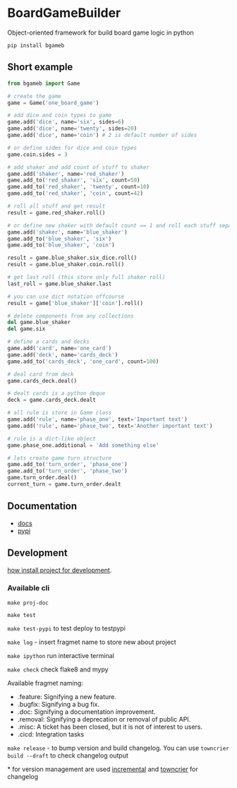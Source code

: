 # BoardGameBuilder

Object-oriented framework for build board game logic in python

`pip install bgameb`

## Short example

```python
from bgameb import Game

# create the game
game = Game('one_board_game')

# add dice and coin types to game
game.add('dice', name='six', sides=6)
game.add('dice', name='twenty', sides=20)
game.add('dice', name='coin') # 2 is default number of sides

# or define sides for dice and coin types
game.coin.sides = 3

# add shaker and add count of stuff to shaker
game.add('shaker', name='red_shaker')
game.add_to('red_shaker', 'six', count=50)
game.add_to('red_shaker', 'twenty', count=10)
game.add_to('red_shaker', 'coin', count=42)

# roll all stuff and get result
result = game.red_shaker.roll()

# or define new shaker with default count == 1 and roll each stuff separatly
game.add('shaker', name='blue_shaker')
game.add_to('blue_shaker', 'six')
game.add_to('blue_shaker', 'coin')

result = game.blue_shaker.six_dice.roll()
result = game.blue_shaker.coin.roll()

# get last roll (this store only full shaker roll)
last_roll = game.blue_shaker.last

# you can use dict notation offcourse
result = game['blue_shaker']['coin'].roll()

# delete components from any collections
del game.blue_shaker
del game.six

# define a cards and decks
game.add('card', name='one_card')
game.add('deck', name='cards_deck')
game.add_to('cards_deck', 'one_card', count=100)

# deal card from deck
game.cards_deck.deal()

# dealt cards is a python deque
deck = game.cards_deck.dealt

# all rule is store in Game class
game.add('rule', name='phase_one', text='Important text')
game.add('rule', name='phase_two', text='Another important text')

# rule is a dict-like object
game.phase_one.additional = 'Add something else'

# lets create game turn structure
game.add_to('turn_order', 'phase_one')
game.add_to('turn_order', 'phase_two')
game.turn_order.deal()
current_turn = game.turn_order.dealt
```

## Documentation

- [docs](https://konstantinklepikov.github.io/BoardGameBuilder/)
- [pypi](https://pypi.org/project/bgameb/)

## Development

[how install project for development](https://konstantinklepikov.github.io/BoardGameBuilder/usage.html).

### Available cli

`make proj-doc`

`make test`

`make test-pypi` to test deploy to testpypi

`make log` - insert fragmet name to store new about project

`make ipython` run interactive terminal

`make check` check flake8 and mypy

Available fragmet naming:

- .feature: Signifying a new feature.
- .bugfix: Signifying a bug fix.
- .doc: Signifying a documentation improvement.
- .removal: Signifying a deprecation or removal of public API.
- .misc: A ticket has been closed, but it is not of interest to users.
- .cicd: Integration tasks

`make release` - to bump version and build changelog. You can use `towncrier build --draft` to check changelog output

\* for version management are used [incremental](https://github.com/twisted/incremental) and [towncrier](https://pypi.org/project/towncrier/) for changelog
